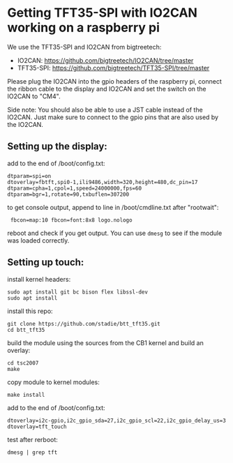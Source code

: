 # Getting TFT35-SPI with IO2CAN working on a raspberry pi

We use the TFT35-SPI and IO2CAN from bigtreetech:
 - IO2CAN: https://github.com/bigtreetech/IO2CAN/tree/master
 - TFT35-SPI: https://github.com/bigtreetech/TFT35-SPI/tree/master

Please plug the IO2CAN into the gpio headers of the raspberry pi, connect the ribbon cable to the display and IO2CAN and set the switch on the IO2CAN to "CM4".

Side note:
You should also be able to use a JST cable instead of the IO2CAN. Just make sure to connect to the gpio pins that are also used by the IO2CAN.


## Setting up the display:

add to the end of /boot/config.txt:
```
dtparam=spi=on
dtoverlay=fbtft,spi0-1,ili9486,width=320,height=480,dc_pin=17
dtparam=cpha=1,cpol=1,speed=24000000,fps=60
dtparam=bgr=1,rotate=90,txbuflen=307200
```

to get console output, append to line in /boot/cmdline.txt after "rootwait":
```
 fbcon=map:10 fbcon=font:8x8 logo.nologo
```

reboot and check if you get output. You can use ```dmesg``` to see if the module was loaded correctly.

## Setting up touch:

install kernel headers:
```
sudo apt install git bc bison flex libssl-dev
sudo apt install 
```

install this repo:
```
git clone https://github.com/stadie/btt_tft35.git
cd btt_tft35
```

build the module using the sources from the CB1 kernel and build an overlay:
```
cd tsc2007
make
```

copy module to kernel modules:
```
make install
```

add to the end of /boot/config.txt:
```
dtoverlay=i2c-gpio,i2c_gpio_sda=27,i2c_gpio_scl=22,i2c_gpio_delay_us=3
dtoverlay=tft_touch
```


test after rerboot:
```
dmesg | grep tft
```
